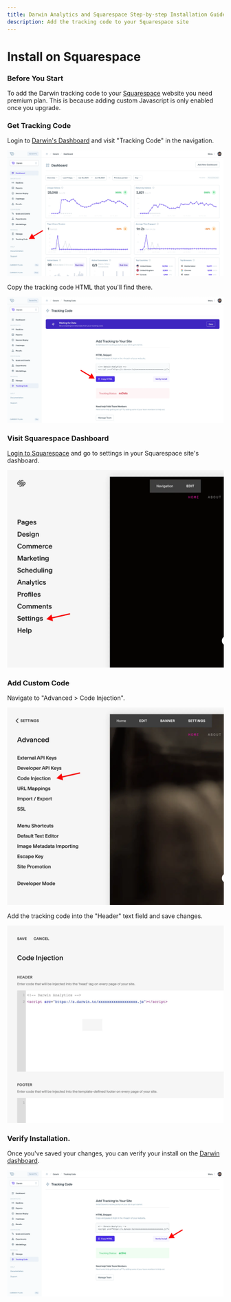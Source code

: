 ```yaml
---
title: Darwin Analytics and Squarespace Step-by-step Installation Guide
description: Add the tracking code to your Squarespace site
---
```


# Install on Squarespace

### Before You Start

To add the Darwin tracking code to your [Squarespace](https://squarespace.com/) website you need premium plan.
This is because adding custom Javascript is only enabled once you upgrade.

### Get Tracking Code

Login to [Darwin's Dashboard](https://app.darwin.so/login) and visit "Tracking Code" in the navigation.

![Tracking Code](../install2.webp "Darwin - Tracking Code")

Copy the tracking code HTML that you'll find there.

![Copy Tracking Code](../install3.webp "Darwin - Copy Tracking Code")

### Visit Squarespace Dashboard

[Login to Squarespace](https://login.squarespace.com/) and go to settings in your Squarespace site's dashboard.

![Settings](./squarespace1.webp "Squarespace -  Settings")

### Add Custom Code

Navigate to "Advanced > Code Injection".

![Code Injection](./squarespace2.webp "Squarespace - Code Injection")

Add the tracking code into the "Header" text field and save changes.

![Add Tracking Code](./squarespace3.webp "Squarespace - Add Tracking Code")

### Verify Installation.

Once you've saved your changes, you can verify your install on the [Darwin dashboard](https://app.darwin.so).

![Verify Tracking Code](../install5.webp "Darwin - Verify Tracking Code")
